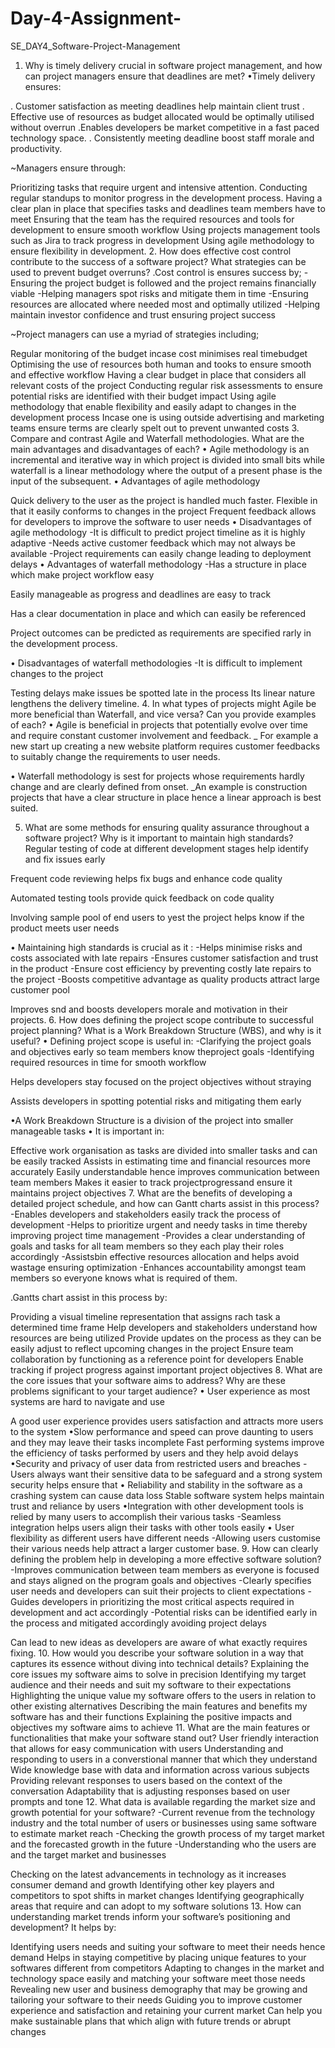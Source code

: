 # Day-4-Assignment-


SE_DAY4_Software-Project-Management
1. Why is timely delivery crucial in software project management, and how can project managers ensure that deadlines are met?
•Timely delivery ensures:

. Customer satisfaction as meeting deadlines help maintain client trust . Effective use of resources as budget allocated would be optimally utilised without overrun .Enables developers be market competitive in a fast paced technology space. . Consistently meeting deadline boost staff morale and productivity.

~Managers ensure through:

Prioritizing tasks that require urgent and intensive attention.
Conducting regular standups to monitor progress in the development process.
Having a clear plan in place that specifies tasks and deadlines team members have to meet
Ensuring that the team has the required resources and tools for development to ensure smooth workflow
Using projects management tools such as Jira to track progress in development
Using agile methodology to ensure flexibility in development.
2. How does effective cost control contribute to the success of a software project? What strategies can be used to prevent budget overruns?
.Cost control is ensures success by; -Ensuring the project budget is followed and the project remains financially viable -Helping managers spot risks and mitigate them in time -Ensuring resources are allocated where needed most and optimally utilized -Helping maintain investor confidence and trust ensuring project success

~Project managers can use a myriad of strategies including;

Regular monitoring of the budget incase cost minimises real timebudget
Optimising the use of resources both human and tooks to ensure smooth and effective workflow
Having a clear budget in place that considers all relevant costs of the project
Conducting regular risk assessments to ensure potential risks are identified with their budget impact
Using agile methodology that enable flexibility and easily adapt to changes in the development process
Incase one is using outside advertising and marketing teams ensure terms are clearly spelt out to prevent unwanted costs
3. Compare and contrast Agile and Waterfall methodologies. What are the main advantages and disadvantages of each?
• Agile methodology is an incremental and iterative way in which project is divided into small bits while waterfall is a linear methodology where the output of a present phase is the input of the subsequent. • Advantages of agile methodology

Quick delivery to the user as the project is handled much faster.
Flexible in that it easily conforms to changes in the project
Frequent feedback allows for developers to improve the software to user needs • Disadvantages of agile methodology -It is difficult to predict project timeline as it is highly adaptive -Needs active customer feedback which may not always be available -Project requirements can easily change leading to deployment delays
• Advantages of waterfall methodology -Has a structure in place which make project workflow easy

Easily manageable as progress and deadlines are easy to track

Has a clear documentation in place and which can easily be referenced

Project outcomes can be predicted as requirements are specified rarly in the development process.

• Disadvantages of waterfall methodologies -It is difficult to implement changes to the project

Testing delays make issues be spotted late in the process
Its linear nature lengthens the delivery timeline.
4. In what types of projects might Agile be more beneficial than Waterfall, and vice versa? Can you provide examples of each?
• Agile is beneficial in projects that potentially evolve over time and require constant customer involvement and feedback. _ For example a new start up creating a new website platform requires customer feedbacks to suitably change the requirements to user needs.

• Waterfall methodology is sest for projects whose requirements hardly change and are clearly defined from onset. _An example is construction projects that have a clear structure in place hence a linear approach is best suited.

5. What are some methods for ensuring quality assurance throughout a software project? Why is it important to maintain high standards?
Regular testing of code at different development stages help identify and fix issues early

Frequent code reviewing helps fix bugs and enhance code quality

Automated testing tools provide quick feedback on code quality

Involving sample pool of end users to yest the project helps know if the product meets user needs

• Maintaining high standards is crucial as it : -Helps minimise risks and costs associated with late repairs -Ensures customer satisfaction and trust in the product -Ensure cost efficiency by preventing costly late repairs to the project -Boosts competitive advantage as quality products attract large customer pool

Improves snd and boosts developers morale and motivation in their projects.
6. How does defining the project scope contribute to successful project planning? What is a Work Breakdown Structure (WBS), and why is it useful?
• Defining project scope is useful in: -Clarifying the project goals and objectives early so team members know theproject goals -Identifying required resources in time for smooth workflow

Helps developers stay focused on the project objectives without straying

Assists developers in spotting potential risks and mitigating them early

•A Work Breakdown Structure is a division of the project into smaller manageable tasks • It is important in:

Effective work organisation as tasks are divided into smaller tasks and can be easily tracked
Assists in estimating time and financial resources more accurately
Easily understandable hence improves communication between team members
Makes it easier to track projectprogressand ensure it maintains project objectives
7. What are the benefits of developing a detailed project schedule, and how can Gantt charts assist in this process?
-Enables developers and stakeholders easily track the process of development -Helps to prioritize urgent and needy tasks in time thereby improving project time management -Provides a clear understanding of goals and tasks for all team members so they each play their roles accordingly -Assistsbin effective resources allocation and helps avoid wastage ensuring optimization -Enhances accountability amongst team members so everyone knows what is required of them.

.Gantts chart assist in this process by:

Providing a visual timeline representation that assigns rach task a determined time frame
Help developers and stakeholders understand how resources are being utilized
Provide updates on the process as they can be easily adjust to reflect upcoming changes in the project
Ensure team collaboration by functioning as a reference point for developers
Enable tracking if project progress against important project objectives
8. What are the core issues that your software aims to address? Why are these problems significant to your target audience?
• User experience as most systems are hard to navigate and use

A good user experience provides users satisfaction and attracts more users to the system •Slow performance and speed can prove daunting to users and they may leave their tasks incomplete
Fast performing systems improve the efficiency of tasks performed by users and they help avoid delays •Security and privacy of user data from restricted users and breaches -Users always want their sensitive data to be safeguard and a strong system security helps ensure that • Reliability and stability in the software as a crashing system can cause data loss
Stable software system helps maintain trust and reliance by users •Integration with other development tools is relied by many users to accomplish their various tasks -Seamless integration helps users align their tasks with other tools easily • User flexibility as different users have different needs -Allowing users customise their various needs help attract a larger customer base.
9. How can clearly defining the problem help in developing a more effective software solution?
-Improves communication between team members as everyone is focused and stays aligned on the program goals and objectives -Clearly specifies user needs and developers can suit their projects to client expectations -Guides developers in prioritizing the most critical aspects required in development and act accordingly -Potential risks can be identified early in the process and mitigated accordingly avoiding project delays

Can lead to new ideas as developers are aware of what exactly requires fixing.
10. How would you describe your software solution in a way that captures its essence without diving into technical details?
Explaining the core issues my software aims to solve in precision
Identifying my target audience and their needs and suit my software to their expectations
Highlighting the unique value my software offers to the users in relation to other existing alternatives
Describing the main features and benefits my software has and their functions
Explaining the positive impacts and objectives my software aims to achieve
11. What are the main features or functionalities that make your software stand out?
User friendly interaction that allows for easy communication with users
Understanding and responding to users in a converstional manner that which they understand
Wide knowledge base with data and information across various subjects
Providing relevant responses to users based on the context of the conversation
Adaptability that is adjusting responses based on user prompts and tone
12. What data is available regarding the market size and growth potential for your software?
-Current revenue from the technology industry and the total number of users or businesses using same software to estimate market reach -Checking the growth process of my target market and the forecasted growth in the future -Understanding who the users are and the target market and businesses

Checking on the latest advancements in technology as it increases consumer demand and growth
Identifying other key players and competitors to spot shifts in market changes
Identifying geographically areas that require and can adopt to my software solutions
13. How can understanding market trends inform your software’s positioning and development?
It helps by:

Identifying users needs and suiting your software to meet their needs hence demand
Helps in staying competitive by placing unique features to your softwares different from competitors
Adapting to changes in the market and technology space easily and matching your software meet those needs
Revealing new user and business demography that may be growing and tailoring your software to their needs
Guiding you to improve customer experience and satisfaction and retaining your current market
Can help you make sustainable plans that which align with future trends or abrupt changes
